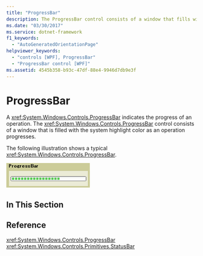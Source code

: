 ```yaml
---
title: "ProgressBar"
description: The ProgressBar control consists of a window that fills with the system highlight color as an operation progresses indicating the progress of an operation.
ms.date: "03/30/2017"
ms.service: dotnet-framework
f1_keywords: 
  - "AutoGeneratedOrientationPage"
helpviewer_keywords: 
  - "controls [WPF], ProgressBar"
  - "ProgressBar control [WPF]"
ms.assetid: 4545b358-b93c-47df-88e4-9946d7db9e3f
---
```

# ProgressBar

A <xref:System.Windows.Controls.ProgressBar> indicates the progress of an operation. The <xref:System.Windows.Controls.ProgressBar> control consists of a window that is filled with the system highlight color as an operation progresses.  
  
The following illustration shows a typical <xref:System.Windows.Controls.ProgressBar>.  
  
![Progress bar](./media/ss-ctl-progressbar.GIF "SS_CTL_progressbar")  
  
## In This Section  
  
## Reference  

<xref:System.Windows.Controls.ProgressBar>  
  <xref:System.Windows.Controls.Primitives.StatusBar>  
